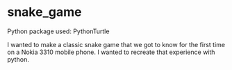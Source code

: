 # snake_game

Python package used: PythonTurtle

I wanted to make a classic snake game that we got to know for the first time on a Nokia 3310 mobile phone. I wanted to recreate that experience with python. 
